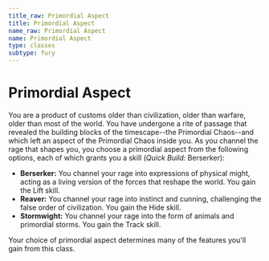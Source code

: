 ```yaml
---
title_raw: Primordial Aspect
title: Primordial Aspect
name_raw: Primordial Aspect
name: Primordial Aspect
type: classes
subtype: fury
---
```


# Primordial Aspect

You are a product of customs older than civilization, older than warfare, older than most of the world. You have undergone a rite of passage that revealed the building blocks of the timescape--the Primordial Chaos--and which left an aspect of the Primordial Chaos inside you. As you channel the rage that shapes you, you choose a primordial aspect from the following options, each of which grants you a skill (*Quick Build:* Berserker):

- **Berserker:** You channel your rage into expressions of physical might, acting as a living version of the forces that reshape the world. You gain the Lift skill.
- **Reaver:** You channel your rage into instinct and cunning, challenging the false order of civilization. You gain the Hide skill.
- **Stormwight:** You channel your rage into the form of animals and primordial storms. You gain the Track skill.

Your choice of primordial aspect determines many of the features you'll gain from this class.
